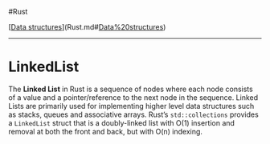
#Rust 

[[Data structures](Data%20structures.md)](Rust.md#[Data%20structures](Data%20structures.md))

---
# LinkedList

The **Linked List** in Rust is a sequence of nodes where each node consists of a value and a pointer/reference to the next node in the sequence. Linked Lists are primarily used for implementing higher level data structures such as stacks, queues and associative arrays. Rust’s `std::collections` provides a `LinkedList` struct that is a doubly-linked list with O(1) insertion and removal at both the front and back, but with O(n) indexing.